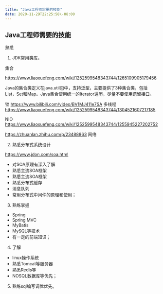 ```yaml
---
title: "Java工程师需要的技能"
date: 2020-11-29T22:25:58\-08:00
---
```


## Java工程师需要的技能

熟悉

1. JDK常用类库，

  集合

  https://www.liaoxuefeng.com/wiki/1252599548343744/1265109905179456

  Java的集合类定义在java.util包中，支持泛型，主要提供了3种集合类，包括List，Set和Map。Java集合使用统一的Iterator遍历，尽量不要使用遗留接口。

  锁
  https://www.bilibili.com/video/BV1MJ411e7SA
  多线程
  https://www.liaoxuefeng.com/wiki/1252599548343744/1304521607217185

  NIO
  https://www.liaoxuefeng.com/wiki/1252599548343744/1255945227202752

  https://zhuanlan.zhihu.com/p/23488863
  网络
  

2. 熟悉分布式系统设计

https://www.jdon.com/soa.html
 - 对SOA原理有深入了解
 - 熟悉主流SOA框架
 - 熟悉主流SOA框架
 - 熟悉分布式缓存
 - 消息队列
 - 常用分布式中间件的原理和使用；

3. 熟练掌握

 - Spring
 - Spring MVC
 - MyBatis
 - MySQL等技术
 - 有一定的前端知识；

4. 了解

 - linux操作系统
 - 熟悉Tomcat等服务器
 - 熟悉Redis等
 - NOSQL数据库等优先；

5. 熟练sql编写调优优先。
